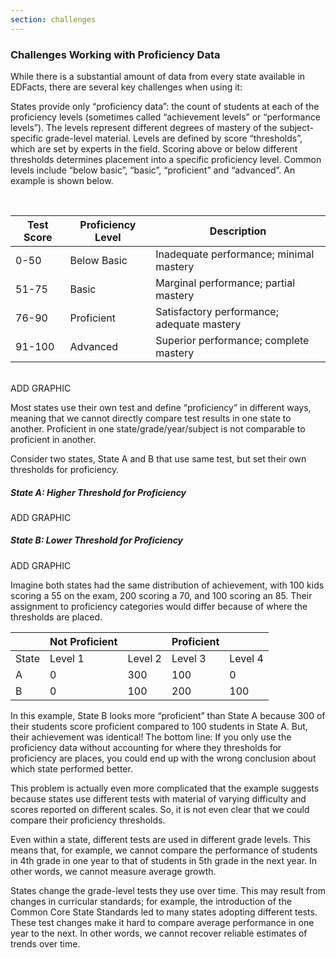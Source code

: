 ```yaml
---
section: challenges
---
```

### Challenges Working with Proficiency Data

While there is a substantial amount of data from every state available in EDFacts, there are several key challenges when using it:

States provide only “proficiency data”: the count of students at each of the proficiency levels (sometimes called “achievement levels” or “performance levels”). The levels represent different degrees of mastery of the subject-specific grade-level material. Levels are defined by score “thresholds”, which are set by experts in the field. Scoring above or below different thresholds determines placement into a specific proficiency level. Common levels include “below basic”, “basic”, “proficient” and “advanced”. An example is shown below.

<br>

| Test Score 	| Proficiency Level 	| Description                                	|
|------------	|-------------------	|--------------------------------------------	|
| 0-50       	| Below Basic       	| Inadequate performance; minimal mastery    	|
| 51-75      	| Basic             	| Marginal performance; partial mastery      	|
| 76-90      	| Proficient        	| Satisfactory performance; adequate mastery 	|
| 91-100     	| Advanced          	| Superior performance; complete mastery     	|

<br>
ADD GRAPHIC

Most states use their own test and define “proficiency” in different ways, meaning that we cannot directly compare test results in one state to another. Proficient in one state/grade/year/subject is not comparable to proficient in another. 

Consider two states, State A and B that use same test, but set their own thresholds for proficiency.

##### State A: Higher Threshold for Proficiency

ADD GRAPHIC

##### State B: Lower Threshold for Proficiency

ADD GRAPHIC

Imagine both states had the same distribution of achievement, with 100 kids scoring a 55 on the exam, 200 scoring a 70, and 100 scoring an 85. Their assignment to proficiency categories would differ because of where the thresholds are placed.

|       	| Not Proficient 	|         	| Proficient 	|         	|
|-------	|----------------	|---------	|------------	|---------	|
| State 	| Level 1        	| Level 2 	| Level 3    	| Level 4 	|
| A     	| 0              	| 300     	| 100        	| 0       	|
| B     	| 0              	| 100     	| 200        	| 100     	|

In this example, State B looks more “proficient” than State A because 300 of their students score proficient compared to 100 students in State A. But, their achievement was identical! The bottom line: If you only use the proficiency data without accounting for where they thresholds for proficiency are places, you could end up with the wrong conclusion about which state performed better.

This problem is actually even more complicated that the example suggests because states use different tests with material of varying difficulty and scores reported on different scales. So, it is not even clear that we could compare their proficiency thresholds.

Even within a state, different tests are used in different grade levels. This means that, for example, we cannot compare the performance of students in 4th grade in one year to that of students in 5th grade in the next year. In other words, we cannot measure average growth.

States change the grade-level tests they use over time. This may result from changes in curricular standards; for example, the introduction of the Common Core State Standards led to many states adopting different tests. These test changes make it hard to compare average performance in one year to the next. In other words, we cannot recover reliable estimates of trends over time.


